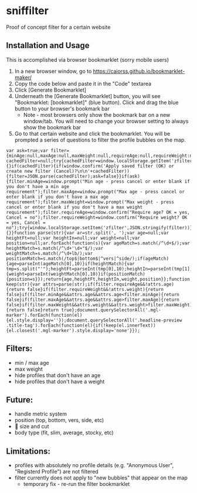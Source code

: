 # sniffilter

Proof of concept filter for a certain website

## Installation and Usage

This is accomplished via browser bookmarklet (sorry mobile users)

1. In a new browser window, go to https://caiorss.github.io/bookmarklet-maker/
2. Copy the code below and paste it in the "Code" textarea
3. Click [Generate Bookmarklet]
4. Underneath the [Generate Bookmarklet] button, you will see "Bookmarklet: [bookmarklet]" (blue button). Click and drag the blue button to your browser's bookmark bar
   - Note - most browsers only show the bookmark bar on a new window/tab. You will need to change your browser setting to always show the bookmark bar
6. Go to that certain website and click the bookmarklet. You will be prompted a series of questions to filter the profile bubbles on the map.

```
var ask=true;var filter={minAge:null,maxAge:null,maxWeight:null,requireAge:null,requireWeight:null};var cachedFilter=null;try{cachedFilter=window.localStorage.getItem('zfilter')}catch(e){}if(cachedFilter){if(window.confirm('Apply saved filter (OK) or create new filter (Cancel)?\n\n'+cachedFilter)){filter=JSON.parse(cachedFilter);ask=false}}if(ask){filter.minAge=window.prompt("Min age - press cancel or enter blank if you don't have a min age requirement");filter.maxAge=window.prompt("Max age - press cancel or enter blank if you don't have a max age requirement");filter.maxWeight=window.prompt("Max weight - press cancel or enter blank if you don't have a max weight requirement");filter.requireAge=window.confirm("Require age? OK = yes, Cancel = no");filter.requireWeight=window.confirm("Require weight? OK = yes, Cancel = no");try{window.localStorage.setItem('zfilter',JSON.stringify(filter))}catch(e){}}function parse(str){var ar=str.split(', ');var age=null;var heightFt=null;var heightIn=null;var weight=null;var position=null;ar.forEach(function(s){var ageMatch=s.match(/^\d+$/);var heightMatch=s.match(/^\d+'\d+"$/);var weightMatch=s.match(/^\d+lb/);var positionMatch=s.match(/top$|bottom$|^vers|^side/);if(ageMatch){age=parseInt(ageMatch[0],10)}if(heightMatch){var tmp=s.split("'");heightFt=parseInt(tmp[0],10);heightIn=parseInt(tmp[1],10)}if(weightMatch){weight=parseInt(weightMatch[0],10)}if(positionMatch){position=s}});return{age,heightFt,heightIn,weight,position}};function keep(str){var attrs=parse(str);if(filter.requireAge&&!attrs.age){return false}if(filter.requireWeight&&!attrs.weight){return false}if(filter.minAge&&attrs.age&&attrs.age<filter.minAge){return false}if(filter.maxAge&&attrs.age&&attrs.age>filter.maxAge){return false}if(filter.maxWeight&&attrs.weight&&attrs.weight>filter.maxWeight){return false}return true};document.querySelectorAll('.mgl-marker').forEach(function(el){el.style.display=''});document.querySelectorAll('.headline-preview .title-tag').forEach(function(el){if(!keep(el.innerText)){el.closest('.mgl-marker').style.display='none'}});
```

## Filters:
- min / max age
- max weight
- hide profiles that don't have an age
- hide profiles that don't have a weight

## Future:
- handle metric system
- position (top, bottom, vers, side, etc)
- 🍆 size and cut
- body type (fit, slim, average, stocky, etc)

## Limitations:
- profiles with absolutely no profile details (e.g. "Anonymous User", "Registerd Profile") are not filtered
- filter currently does not apply to "new bubbles" that appear on the map
  - temporary fix - re-run the filter bookmarklet
